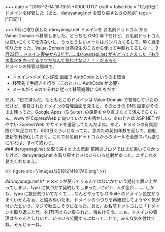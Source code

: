 
+++
date = "2018-12-14 18:19:51 +0000 UTC"
draft = false
title = "12月9日：ドメインを移管した（あと、daruyanagi.net を取り戻すときの悲劇"
tags = ["日記"]

+++
9月に取り戻した daruyanagi.net ドメインを お名前ドットコム から Value-Domain へ移管しました。どっちも GMO 傘下だけど、お名前ドットコムは使いにくくて仕方ないし、うっとうしいメールはバンバカくるしで、早く縁を切りたかった。Value-Domain は高校生のころから使って手馴れてるしなー。[9月22日：ドメイン喪失から3年半……daruyanagi.net がもどってきました（もう水素水を売ってるヤツだなんて言わせない！！ - だるろぐ](https://blog.daruyanagi.jp/entry/2018/09/24/134516)<br/>
ドメインの移管は簡単で、

<ul>
<li>ドメイン>ドメイン詳細 画面で AuthCode というのを取得</li>
<li>移管先で手続きを行う（このときに AuthCode が必要）</li>
<li>メールがくるのでそれに従って移管処理に OK をだす</li>
</ul>だけ。1日で済んだ。もともとこのドメインは Value-Domain で管理していたのだけど、移管されたドメインの管理画面を見ると、そのときの DNS 設定がそのまま残ってた。Google Apps（G Suite）の設定をやり直さなくて済んでらくちん。www が ExpressWeb に向いていたのも懐かしい。あのときは ASP.NET がやすい ExpressWeb でサイトを運営してたんだよね。あと、ドメインの有効期限が1年足されて、600日ぐらいになってた。念のため契約年数を足して、自動更新を有効化しておく。これでお名前ドットコムからのメールを全部スパム送りにすれば、すべて終わり。

<div class="section">
    ### daruyanagi.net を取り戻すときの悲劇
    前回のブログではまだ書いてなかったけど、daruyanagi.net を取り戻すときはいろいろ悲劇があった。まずこれを見てくれたまえ。

{{< figure src="/images/20181214181740.png"  >}}

*daruayanagi.net !!** ドメインが戻ってくるんではないかという期待で舞い上がってしまい、typo に気づかず契約してしまった／(^o^)＼ ムダ金が……。しかも、typo に数日気づいてなくて……なんどやっても G Suite のドメイン設定がうまくいかんなぁ、と悩みぬいた末、ドメインのつづりを再確認してようやく気が付いたという。マジで吐血しそうになった。あと、お名前ドットコムに「ドメインを取り返した代」を1万円ぐらい取られた。魂抜けそう。まぁ、ドメインの管理はちゃんとしないと、いろいろ公開するよねってことで。みんな気を付けてね。そんじゃーね。

</div>

